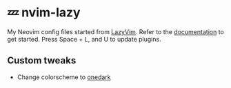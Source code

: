 # 💤 nvim-lazy

My Neovim config files started from [LazyVim](https://github.com/LazyVim/LazyVim).
Refer to the [documentation](https://lazyvim.github.io/installation) to get started.
Press Space + L, and U to update plugins.

## Custom tweaks
* Change colorscheme to [onedark](https://github.com/navarasu/onedark.nvim)

